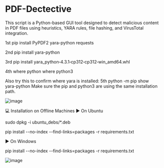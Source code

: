 # PDF-Dectective
This script is a Python-based GUI tool designed to detect malicious content in PDF files using heuristics, YARA rules, file hashing, and VirusTotal integration.


1st
pip install PyPDF2 yara-python requests

2nd
pip install yara-python

3rd
pip install yara_python‑4.3.1‑cp312‑cp312‑win_amd64.whl

4th
where python
where python3

Also try this to confirm where yara is installed:
5th
python -m pip show yara-python
Make sure the pip and python3 are using the same installation path.

![image](https://github.com/user-attachments/assets/751fb577-285e-4005-9bf9-ef64191b2976)

💻 Installation on Offline Machines
▶️ On Ubuntu

sudo dpkg -i ubuntu_debs/*.deb

pip install --no-index --find-links=packages -r requirements.txt


▶️ On Windows

pip install --no-index --find-links=packages -r requirements.txt


![image](https://github.com/user-attachments/assets/b0a18982-bfb1-4c06-b445-19106138c888)



